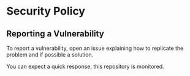 # Security Policy

## Reporting a Vulnerability

To report a vulnerability, open an issue explaining how to replicate the problem and if possible a solution.

You can expect a quick response, this repository is monitored.
